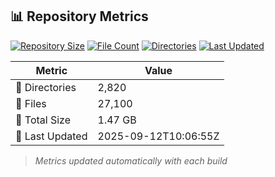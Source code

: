 ﻿

## 📊 Repository Metrics

[![Repository Size](https://img.shields.io/github/repo-size/StoreLunchFlow/CryptoSphere-Suite)](https://github.com/StoreLunchFlow/CryptoSphere-Suite)
[![File Count](https://img.shields.io/badge/files-27,100-brightgreen)](https://github.com/StoreLunchFlow/CryptoSphere-Suite)
[![Directories](https://img.shields.io/badge/directories-2,820-blue)](https://github.com/StoreLunchFlow/CryptoSphere-Suite)
[![Last Updated](https://img.shields.io/github/last-commit/StoreLunchFlow/CryptoSphere-Suite)](https://github.com/StoreLunchFlow/CryptoSphere-Suite)

| Metric | Value |
|--------|-------|
| 📁 Directories | 2,820 |
| 📄 Files | 27,100 |
| 💾 Total Size | 1.47 GB |
| 📅 Last Updated | 2025-09-12T10:06:55Z |

> *Metrics updated automatically with each build*
